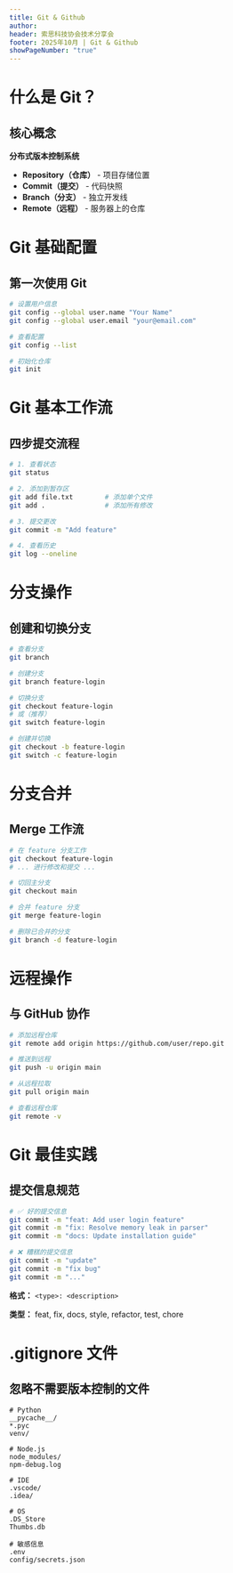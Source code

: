 ```yaml
---
title: Git & Github
author:
header: 索思科技协会技术分享会
footer: 2025年10月 | Git & Github
showPageNumber: "true"
---
```

# 什么是 Git？

## 核心概念

**分布式版本控制系统**

- **Repository（仓库）** - 项目存储位置
- **Commit（提交）** - 代码快照
- **Branch（分支）** - 独立开发线
- **Remote（远程）** - 服务器上的仓库

# Git 基础配置

## 第一次使用 Git

```bash
# 设置用户信息
git config --global user.name "Your Name"
git config --global user.email "your@email.com"

# 查看配置
git config --list

# 初始化仓库
git init
```

# Git 基本工作流

## 四步提交流程

```bash
# 1. 查看状态
git status

# 2. 添加到暂存区
git add file.txt        # 添加单个文件
git add .               # 添加所有修改

# 3. 提交更改
git commit -m "Add feature"

# 4. 查看历史
git log --oneline
```

# 分支操作

## 创建和切换分支

```bash
# 查看分支
git branch

# 创建分支
git branch feature-login

# 切换分支
git checkout feature-login
# 或（推荐）
git switch feature-login

# 创建并切换
git checkout -b feature-login
git switch -c feature-login
```

# 分支合并

## Merge 工作流

```bash
# 在 feature 分支工作
git checkout feature-login
# ... 进行修改和提交 ...

# 切回主分支
git checkout main

# 合并 feature 分支
git merge feature-login

# 删除已合并的分支
git branch -d feature-login
```

# 远程操作

## 与 GitHub 协作

```bash
# 添加远程仓库
git remote add origin https://github.com/user/repo.git

# 推送到远程
git push -u origin main

# 从远程拉取
git pull origin main

# 查看远程仓库
git remote -v
```

# Git 最佳实践

## 提交信息规范

```bash
# ✅ 好的提交信息
git commit -m "feat: Add user login feature"
git commit -m "fix: Resolve memory leak in parser"
git commit -m "docs: Update installation guide"

# ❌ 糟糕的提交信息
git commit -m "update"
git commit -m "fix bug"
git commit -m "..."
```

**格式：** `<type>: <description>`

**类型：** feat, fix, docs, style, refactor, test, chore

# .gitignore 文件

## 忽略不需要版本控制的文件

```gitignore
# Python
__pycache__/
*.pyc
venv/

# Node.js
node_modules/
npm-debug.log

# IDE
.vscode/
.idea/

# OS
.DS_Store
Thumbs.db

# 敏感信息
.env
config/secrets.json
```
